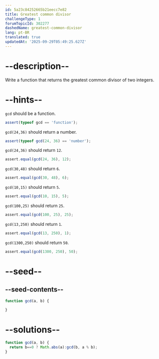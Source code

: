 ```yaml
---
id: 5a23c84252665b21eecc7e82
title: Greatest common divisor
challengeType: 1
forumTopicId: 302277
dashedName: greatest-common-divisor
lang: pt-BR
translated: true
updatedAt: '2025-09-29T05:49:25.627Z'
---
```


# --description--

Write a function that returns the greatest common divisor of two integers.

# --hints--

`gcd` should be a function.

```js
assert(typeof gcd == 'function');
```

`gcd(24,36)` should return a number.

```js
assert(typeof gcd(24, 36) == 'number');
```

`gcd(24,36)` should return `12`.

```js
assert.equal(gcd(24, 36), 12);
```

`gcd(30,48)` should return `6`.

```js
assert.equal(gcd(30, 48), 6);
```

`gcd(10,15)` should return `5`.

```js
assert.equal(gcd(10, 15), 5);
```

`gcd(100,25)` should return `25`.

```js
assert.equal(gcd(100, 25), 25);
```

`gcd(13,250)` should return `1`.

```js
assert.equal(gcd(13, 250), 1);
```

`gcd(1300,250)` should return `50`.

```js
assert.equal(gcd(1300, 250), 50);
```

# --seed--

## --seed-contents--

```js
function gcd(a, b) {

}
```

# --solutions--

```js
function gcd(a, b) {
  return b==0 ? Math.abs(a):gcd(b, a % b);
}
```
